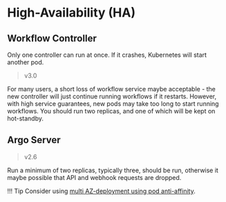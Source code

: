 # High-Availability (HA)

## Workflow Controller

Only one controller can run at once. If it crashes, Kubernetes will start another pod.

> v3.0 

For many users, a short loss of workflow service maybe acceptable - the new controller will just continue running workflows if it restarts.  However, with high service guarantees, new pods may take too long to start running workflows. You should run two replicas, and one of which will be kept on hot-standby.

## Argo Server

> v2.6

Run a minimum of two replicas, typically three, should be run, otherwise it maybe possible that API and webhook requests are dropped.

!!! Tip
    Consider using [multi AZ-deployment using pod anti-affinity](https://www.verygoodsecurity.com/blog/posts/kubernetes-multi-az-deployments-using-pod-anti-affinity). 